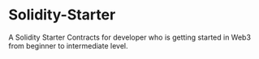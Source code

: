 # Solidity-Starter
A Solidity Starter Contracts for developer who is getting started in Web3 from beginner to intermediate level.

